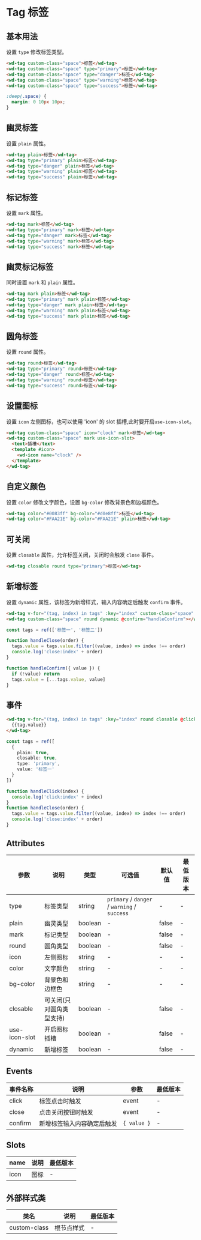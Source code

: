 <frame/>

# Tag 标签

## 基本用法

设置 `type` 修改标签类型。

```html
<wd-tag custom-class="space">标签</wd-tag>
<wd-tag custom-class="space" type="primary">标签</wd-tag>
<wd-tag custom-class="space" type="danger">标签</wd-tag>
<wd-tag custom-class="space" type="warning">标签</wd-tag>
<wd-tag custom-class="space" type="success">标签</wd-tag>
```

```scss
:deep(.space) {
  margin: 0 10px 10px;
}
```

## 幽灵标签

设置 `plain` 属性。

```html
<wd-tag plain>标签</wd-tag>
<wd-tag type="primary" plain>标签</wd-tag>
<wd-tag type="danger" plain>标签</wd-tag>
<wd-tag type="warning" plain>标签</wd-tag>
<wd-tag type="success" plain>标签</wd-tag>
```

## 标记标签

设置 `mark` 属性。

```html
<wd-tag mark>标签</wd-tag>
<wd-tag type="primary" mark>标签</wd-tag>
<wd-tag type="danger" mark>标签</wd-tag>
<wd-tag type="warning" mark>标签</wd-tag>
<wd-tag type="success" mark>标签</wd-tag>
```

## 幽灵标记标签

同时设置 `mark` 和 `plain` 属性。

```html
<wd-tag mark plain>标签</wd-tag>
<wd-tag type="primary" mark plain>标签</wd-tag>
<wd-tag type="danger" mark plain>标签</wd-tag>
<wd-tag type="warning" mark plain>标签</wd-tag>
<wd-tag type="success" mark plain>标签</wd-tag>
```

## 圆角标签

设置 `round` 属性。

```html
<wd-tag round>标签</wd-tag>
<wd-tag type="primary" round>标签</wd-tag>
<wd-tag type="danger" round>标签</wd-tag>
<wd-tag type="warning" round>标签</wd-tag>
<wd-tag type="success" round>标签</wd-tag>
```

## 设置图标

设置 `icon` 左侧图标，也可以使用 'icon' 的 slot 插槽,此时要开启`use-icon-slot`。

```html
<wd-tag custom-class="space" icon="clock" mark>标签</wd-tag>
<wd-tag custom-class="space" mark use-icon-slot>
  <text>插槽</text>
  <template #icon>
    <wd-icon name="clock" />
  </template>
</wd-tag>
```

## 自定义颜色

设置 `color` 修改文字颜色，设置 `bg-color` 修改背景色和边框颜色。

```html
<wd-tag color="#0083ff" bg-color="#d0e8ff">标签</wd-tag>
<wd-tag color="#FAA21E" bg-color="#FAA21E" plain>标签</wd-tag>
```

## 可关闭

设置 `closable` 属性，允许标签关闭，关闭时会触发 `close` 事件。

```html
<wd-tag closable round type="primary">标签</wd-tag>
```

## 新增标签

设置 `dynamic` 属性，该标签为新增样式，输入内容确定后触发 `confirm` 事件。

```html
<wd-tag v-for="(tag, index) in tags" :key="index" custom-class="space" round closable @close="handleClose(index)">{{item}}</wd-tag>
<wd-tag custom-class="space" round dynamic @confirm="handleConfirm"></wd-tag>
```

```typescript
const tags = ref(['标签一', '标签二'])

function handleClose(order) {
  tags.value = tags.value.filter((value, index) => index !== order)
  console.log('close:index' + order)
}

function handleConfirm({ value }) {
  if (!value) return
  tags.value = [...tags.value, value]
}
```

## 事件

```html
<wd-tag v-for="(tag, index) in tags" :key="index" round closable @click="handleClick(index)" @close="handleClose(index)">
  {{tag.value}}
</wd-tag>
```

```typescript
const tags = ref([
  {
    plain: true,
    closable: true,
    type: 'primary',
    value: '标签一'
  }
])

function handleClick(index) {
  console.log('click:index' + index)
}
function handleClose(order) {
  tags.value = tags.value.filter((value, index) => index !== order)
  console.log('close:index' + order)
}
```

## Attributes

| 参数          | 说明                     | 类型    | 可选值                               | 默认值 | 最低版本 |
| ------------- | ------------------------ | ------- | ------------------------------------ | ------ | -------- | 
| type          | 标签类型                 | string  | `primary` / `danger` / `warning` / `success` | -      | -        |
| plain         | 幽灵类型                 | boolean | -                                    | false  | -        |
| mark          | 标记类型                 | boolean | -                                    | false  | -        |
| round         | 圆角类型                 | boolean | -                                    | false  | -        |
| icon          | 左侧图标                 | string  | -                                    | -      | -        |
| color         | 文字颜色                 | string  | -                                    | -      | -        |
| bg-color      | 背景色和边框色           | string  | -                                    | -      | -        |
| closable      | 可关闭(只对圆角类型支持) | boolean | -                                    | false  | -        |
| use-icon-slot | 开启图标插槽             | boolean | -                                    | false  | -        |
| dynamic       | 新增标签                 | boolean | -                                    | false  | -        |

## Events

| 事件名称     | 说明                       | 参数        | 最低版本 |
| ------------ | -------------------------- | ----------- | -------- |
| click   | 标签点击时触发             | event       | -        |
| close   | 点击关闭按钮时触发         | event       | -        |
| confirm | 新增标签输入内容确定后触发 | `{ value }` | -        |

## Slots

| name | 说明 | 最低版本 |
| ---- | ---- | -------- |
| icon | 图标 | -        |

## 外部样式类

| 类名         | 说明       | 最低版本 |
| ------------ | ---------- | -------- |
| custom-class | 根节点样式 | -        |
